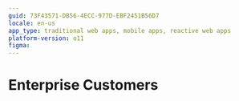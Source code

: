 ```yaml
---
guid: 73F43571-DB56-4ECC-977D-EBF2451B56D7
locale: en-us
app_type: traditional web apps, mobile apps, reactive web apps
platform-version: o11
figma:
---
```


# Enterprise Customers
